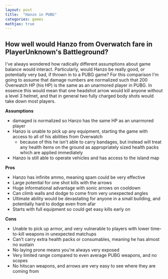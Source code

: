 ```yaml
---
layout: post
title:  "Hanzo in PUBG"
categories: games
mathjax: true
---
```


## How well would Hanzo from Overwatch fare in PlayerUnknown's Battleground?

I've always wondered how radically different assumptions about game balance would interact. Particularly, would Hanzo be really good, or potentially very bad, if thrown in to a PUBG game? For this comparison I'm going to assume that damage numbers are normalized such that 200 Overwatch HP (his HP) is the same as an unarmored player in PUBG. In essence this would mean that one headshot arrow would kill anyone without a level 3 helmet, and that in general two fully charged body shots would take down most players.

**Assumptions**
- damaged is normalized so Hanzo has the same HP as an unarmored player
- Hanzo is unable to pick up any equipment, starting the game with access to all of his abilities from Overwatch
    - because of this he isn't able to carry bandages, but instead will treat any health items on the ground as appropriately sized health packs which are applied immediately 
- Hanzo is still able to operate vehicles and has access to the island map

**Pros**
- Hanzo has infinite ammo, meaning spam could be very effective
- Large potential for one shot kills with the arrows
- Huge informational advantage with sonic arrows on cooldown
- Can climb walls and dodge to come from very unexpected angles
- Ultimate ability would be devastating for anyone in a small building, and potentially hard to dodge even from afar
- Starts with full equipment so could get easy kills early on

**Cons**
- Unable to pick up armor, and very vulnerable to players with lower time-to-kill weapons in unexpected matchups
- Can't carry extra health packs or consumables, meaning he has almost no sustain
- No laying prone means you're always very exposed
- Very limited range compared to even average PUBG weapons, and no scopes
- No hitscan weapons, and arrows are very easy to see where they are coming from
